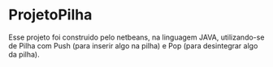 # ProjetoPilha
Esse projeto foi construido pelo netbeans, na linguagem JAVA, utilizando-se de Pilha com Push (para inserir algo na pilha) e Pop (para desintegrar algo da pilha).
